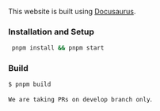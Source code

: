 This website is built using [Docusaurus](https://docusaurus.io/).

### Installation and Setup

```bash
 pnpm install && pnpm start
```

### Build

```
$ pnpm build
```

`We are taking PRs on develop branch only`.
